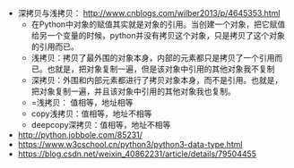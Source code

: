 - 深拷贝与浅拷贝： http://www.cnblogs.com/wilber2013/p/4645353.html
  - 在Python中对象的赋值其实就是对象的引用。当创建一个对象，把它赋值给另一个变量的时候，python并没有拷贝这个对象，只是拷贝了这个对象的引用而已。
  - 浅拷贝：拷贝了最外围的对象本身，内部的元素都只是拷贝了一个引用而已。也就是，把对象复制一遍，但是该对象中引用的其他对象我不复制
  - 深拷贝：外围和内部元素都进行了拷贝对象本身，而不是引用。也就是，把对象复制一遍，并且该对象中引用的其他对象我也复制。
  - =浅拷贝： 值相等，地址相等 
  - copy浅拷贝：值相等，地址不相等 
  - deepcopy深拷贝：值相等，地址不相等
- http://python.jobbole.com/85231/
- https://www.w3cschool.cn/python3/python3-data-type.html
- https://blog.csdn.net/weixin_40862231/article/details/79504455
